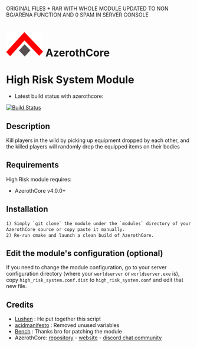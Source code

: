 ORIGINAL FILES + RAR WITH WHOLE MODULE UPDATED TO NON BG/ARENA FUNCTION AND 0 SPAM IN SERVER CONSOLE








# ![logo](https://raw.githubusercontent.com/azerothcore/azerothcore.github.io/master/images/logo-github.png) AzerothCore

# High Risk System Module

- Latest build status with azerothcore:

[![Build Status](https://github.com/azerothcore/mod-high-risk-system/workflows/core-build/badge.svg?branch=master&event=push)](https://github.com/azerothcore/mod-high-risk-system)

## Description

Kill players in the wild by picking up equipment dropped by each other, and the killed players will randomly drop the equipped items on their bodies

## Requirements

High Risk module requires:

- AzerothCore v4.0.0+

## Installation

```
1) Simply `git clone` the module under the `modules` directory of your AzerothCore source or copy paste it manually.
2) Re-run cmake and launch a clean build of AzerothCore.
```

## Edit the module's configuration (optional)

If you need to change the module configuration, go to your server configuration directory (where your `worldserver` or `worldserver.exe` is), copy `high_risk_system.conf.dist` to `high_risk_system.conf` and edit that new file.

## Credits

* [Lushen](https://github.com/RealLushen) : He put together this script
* [acidmanifesto](https://github.com/acidmanifesto) : Removed unused variables
* [Bench](https://github.com/heyitsbench) : Thanks bro for patching the module
* AzerothCore: [repository](https://github.com/azerothcore) - [website](http://azerothcore.org/) - [discord chat community](https://discord.gg/PaqQRkd)
